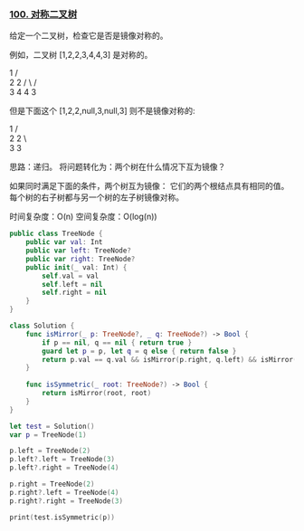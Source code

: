 ### [100. 对称二叉树](https://leetcode-cn.com/problems/symmetric-tree/)

给定一个二叉树，检查它是否是镜像对称的。
 
例如，二叉树 [1,2,2,3,4,4,3] 是对称的。

   1
  / \
 2   2
 / \ / \
3  4 4  3
 
但是下面这个 [1,2,2,null,3,null,3] 则不是镜像对称的:
 
  1
 / \
2   2
 \   \
  3   3
 
思路：递归。
将问题转化为：两个树在什么情况下互为镜像？

如果同时满足下面的条件，两个树互为镜像： 
它们的两个根结点具有相同的值。
每个树的右子树都与另一个树的左子树镜像对称。

时间复杂度：O(n)
空间复杂度：O(log(n))

```swift
public class TreeNode {
    public var val: Int
    public var left: TreeNode?
    public var right: TreeNode?
    public init(_ val: Int) {
        self.val = val
        self.left = nil
        self.right = nil
    }
}

class Solution {
    func isMirror(_ p: TreeNode?, _ q: TreeNode?) -> Bool {
        if p == nil, q == nil { return true }
        guard let p = p, let q = q else { return false }
        return p.val == q.val && isMirror(p.right, q.left) && isMirror(p.left, q.right)
    }
    
    func isSymmetric(_ root: TreeNode?) -> Bool {
        return isMirror(root, root)
    }
}

let test = Solution()
var p = TreeNode(1)

p.left = TreeNode(2)
p.left?.left = TreeNode(3)
p.left?.right = TreeNode(4)

p.right = TreeNode(2)
p.right?.left = TreeNode(4)
p.right?.right = TreeNode(3)

print(test.isSymmetric(p))
```

